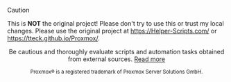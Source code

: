 > [!CAUTION]
This is **NOT** the original project!
Please don't try to use this or trust my local changes.
Please use the original project at https://Helper-Scripts.com/ or https://tteck.github.io/Proxmox/.




<div align="center"<p align="center">
Be cautious and thoroughly evaluate scripts and automation tasks obtained from external sources. <a href="https://github.com/tenninjas/Proxmox/blob/main/CODE-AUDIT.md">Read more</a>
</p>
<sub><div align="center"> Proxmox® is a registered trademark of Proxmox Server Solutions GmbH. </div></sub>
